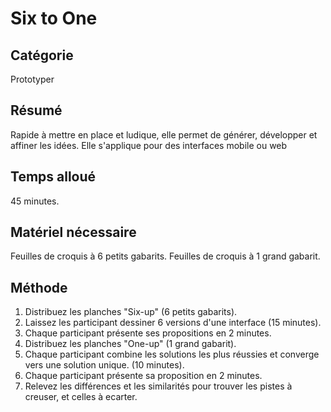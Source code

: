 Six to One
===

Catégorie
---
Prototyper

Résumé
---
Rapide à mettre en place et ludique, elle permet de générer, développer et affiner les idées. Elle s'applique pour des interfaces mobile ou web

Temps alloué
---
45 minutes.

Matériel nécessaire
---
Feuilles de croquis à 6 petits gabarits.
Feuilles de croquis à 1 grand gabarit.

Méthode
---
1. Distribuez les planches "Six-up" (6 petits gabarits).
2. Laissez les participant dessiner 6 versions d'une interface (15 minutes).
3. Chaque participant présente ses propositions en 2 minutes.
4. Distribuez les planches "One-up" (1 grand gabarit).
5. Chaque participant combine les solutions les plus réussies et converge vers une solution unique. (10 minutes).
6. Chaque participant présente sa proposition en 2 minutes.
7. Relevez les différences et les similarités pour trouver les pistes à creuser, et celles à ecarter.